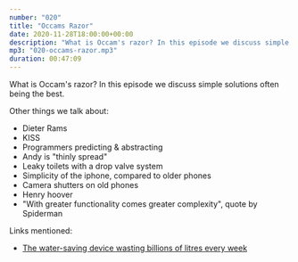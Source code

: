 ```yaml
---
number: "020"
title: "Occams Razor"
date: 2020-11-28T18:00:00+00:00
description: "What is Occam's razor? In this episode we discuss simple solutions often being the best."
mp3: "020-occams-razor.mp3"
duration: 00:47:09
---
```


What is Occam's razor? In this episode we discuss simple solutions often being the best.

Other things we talk about:
 - Dieter Rams
 - KISS
 - Programmers predicting & abstracting
 - Andy is "thinly spread"
 - Leaky toilets with a drop valve system
 - Simplicity of the iphone, compared to older phones
 - Camera shutters on old phones
 - Henry hoover
 - "With greater functionality comes greater complexity", quote by Spiderman 
 
 Links mentioned:
  - [The water-saving device wasting billions of litres every week](https://www.bbc.co.uk/news/uk-54326178)
  

